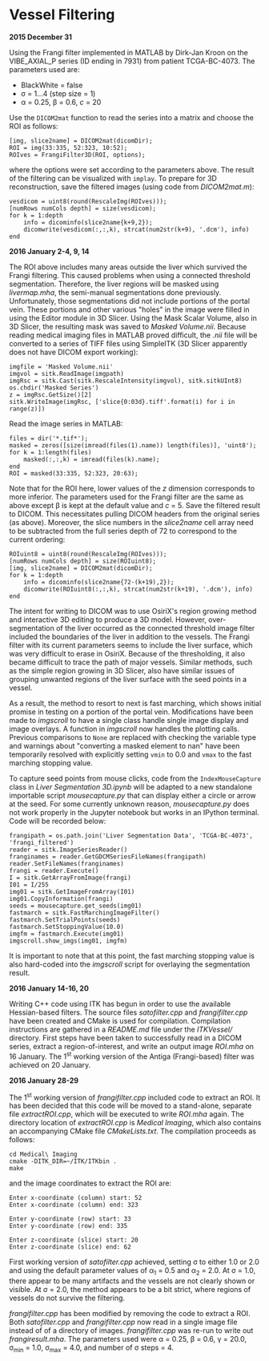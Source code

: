 # Vessel Filtering

**2015 December 31**

Using the Frangi filter implemented in MATLAB by Dirk-Jan Kroon on the VIBE_AXIAL_P series (ID ending in 7931) from patient TCGA-BC-4073. The parameters used are:

* BlackWhite = false
* &sigma; = 1...4 (step size = 1)
* &alpha; = 0.25, &beta; = 0.6, *c* = 20

Use the `DICOM2mat` function to read the series into a matrix and choose the ROI as follows:

    [img, slice2name] = DICOM2mat(dicomDir);
    ROI = img(33:335, 52:323, 10:52);
    ROIves = FrangiFilter3D(ROI, options);

where the options were set according to the parameters above. The result of the filtering can be visualized with `implay`. To prepare for 3D reconstruction, save the filtered images (using code from *DICOM2mat.m*):

    vesdicom = uint8(round(RescaleImg(ROIves)));
    [numRows numCols depth] = size(vesdicom);
    for k = 1:depth
        info = dicominfo(slice2name{k+9,2});
        dicomwrite(vesdicom(:,:,k), strcat(num2str(k+9), '.dcm'), info)
    end

**2016 January 2-4, 9, 14**

The ROI above includes many areas outside the liver which survived the Frangi filtering. This caused problems when using a connected threshold segmentation. Therefore, the liver regions will be masked using *livermap.mha*, the semi-manual segmentations done previously. Unfortunately, those segmentations did not include portions of the portal vein. These portions and other various "holes" in the image were filled in using the Editor module in 3D Slicer. Using the Mask Scalar Volume, also in 3D Slicer, the resulting mask was saved to *Masked Volume.nii*. Because reading medical imaging files in MATLAB proved difficult, the *.nii* file will be converted to a series of TIFF files using SimpleITK (3D Slicer apparently does not have DICOM export working):

    imgfile = 'Masked Volume.nii'
    imgvol = sitk.ReadImage(imgpath)
    imgRsc = sitk.Cast(sitk.RescaleIntensity(imgvol), sitk.sitkUInt8)
    os.chdir('Masked Series')
    z = imgRsc.GetSize()[2]
    sitk.WriteImage(imgRsc, ['slice{0:03d}.tiff'.format(i) for i in range(z)])

Read the image series in MATLAB:

    files = dir('*.tif*');
    masked = zeros([size(imread(files(1).name)) length(files)], 'uint8');
    for k = 1:length(files)
        masked(:,:,k) = imread(files(k).name);
    end
    ROI = masked(33:335, 52:323, 20:63);

Note that for the ROI here, lower values of the *z* dimension corresponds to more inferior. The parameters used for the Frangi filter are the same as above except &beta; is kept at the default value and *c* = 5. Save the filtered result to DICOM. This necessitates pulling DICOM headers from the original series (as above). Moreover, the slice numbers in the *slice2name* cell array need to be subtracted from the full series depth of 72 to correspond to the current ordering:

    ROIuint8 = uint8(round(RescaleImg(ROIves)));
    [numRows numCols depth] = size(ROIuint8);
    [img, slice2name] = DICOM2mat(dicomDir);
    for k = 1:depth
        info = dicominfo(slice2name{72-(k+19),2});
        dicomwrite(ROIuint8(:,:,k), strcat(num2str(k+19), '.dcm'), info)
    end

The intent for writing to DICOM was to use OsiriX's region growing method and interactive 3D editing to produce a 3D model. However, over-segmentation of the liver occurred as the connected threshold image filter included the boundaries of the liver in addition to the vessels. The Frangi filter with its current parameters seems to include the liver surface, which was very difficult to erase in OsiriX. Because of the thresholding, it also became difficult to trace the path of major vessels. Similar methods, such as the simple region growing in 3D Slicer, also have similar issues of grouping unwanted regions of the liver surface with the seed points in a vessel.

As a result, the method to resort to next is fast marching, which shows initial promise in testing on a portion of the portal vein. Modifications have been made to *imgscroll* to have a single class handle single image display and image overlays. A function in *imgscroll* now handles the plotting calls. Previous comparisons to `None` are replaced with checking the variable type and warnings about "converting a masked element to nan" have been temporarily resolved with explicitly setting `vmin` to 0.0 and `vmax` to the fast marching stopping value.

To capture seed points from mouse clicks, code from the `IndexMouseCapture` class in *Liver Segmentation 3D.ipynb* will be adapted to a new standalone importable script *mousecapture.py* that can display either a circle or arrow at the seed. For some currently unknown reason, *mousecapture.py* does not work properly in the Jupyter notebook but works in an IPython terminal. Code will be recorded below:

    frangipath = os.path.join('Liver Segmentation Data', 'TCGA-BC-4073', 'frangi_filtered')
    reader = sitk.ImageSeriesReader()
    franginames = reader.GetGDCMSeriesFileNames(frangipath)
    reader.SetFileNames(franginames)
    frangi = reader.Execute()
    I = sitk.GetArrayFromImage(frangi)
    I01 = I/255
    img01 = sitk.GetImageFromArray(I01)
    img01.CopyInformation(frangi)
    seeds = mousecapture.get_seeds(img01)
    fastmarch = sitk.FastMarchingImageFilter()
    fastmarch.SetTrialPoints(seeds)
    fastmarch.SetStoppingValue(10.0)
    imgfm = fastmarch.Execute(img01)
    imgscroll.show_imgs(img01, imgfm)

It is important to note that at this point, the fast marching stopping value is also hard-coded into the *imgscroll* script for overlaying the segmentation result.

**2016 January 14-16, 20**

Writing C++ code using ITK has begun in order to use the available Hessian-based filters. The source files *satofilter.cpp* and *frangifilter.cpp* have been created and CMake is used for compilation. Compilation instructions are gathered in a *README.md* file under the *ITKVessel/* directory. First steps have been taken to successfully read in a DICOM series, extract a region-of-interest, and write an output image *ROI.mha* on 16 January. The 1<sup>st</sup> working version of the Antiga (Frangi-based) filter was achieved on 20 January.

**2016 January 28-29**

The 1<sup>st</sup> working version of *frangifilter.cpp* included code to extract an ROI. It has been decided that this code will be moved to a stand-alone, separate file *extractROI.cpp*, which will be executed to write *ROI.mha* again. The directory location of *extractROI.cpp* is *Medical Imaging*, which also contains an accompanying CMake file *CMakeLists.txt*. The compilation proceeds as follows:

    cd Medical\ Imaging
    cmake -DITK_DIR=~/ITK/ITKbin .
    make

and the image coordinates to extract the ROI are:

    Enter x-coordinate (column) start: 52
    Enter x-coordinate (column) end: 323

    Enter y-coordinate (row) start: 33
    Enter y-coordinate (row) end: 335

    Enter z-coordinate (slice) start: 20
    Enter z-coordinate (slice) end: 62

First working version of *satofilter.cpp* achieved, setting &sigma; to either 1.0 or 2.0 and using the default parameter values of &alpha;<sub>1</sub> = 0.5 and &alpha;<sub>2</sub> = 2.0. At &sigma; = 1.0, there appear to be many artifacts and the vessels are not clearly shown or visible. At &sigma; = 2.0, the method appears to be a bit strict, where regions of vessels do not survive the filtering.

*frangifilter.cpp* has been modified by removing the code to extract a ROI. Both *satofilter.cpp* and *frangifilter.cpp* now read in a single image file instead of of a directory of images. *frangifilter.cpp* was re-run to write out *frangiresult.mha*. The parameters used were &alpha; = 0.25, &beta; = 0.6, &gamma; = 20.0, &sigma;<sub>min</sub> = 1.0, &sigma;<sub>max</sub> = 4.0, and number of &sigma; steps = 4. 
